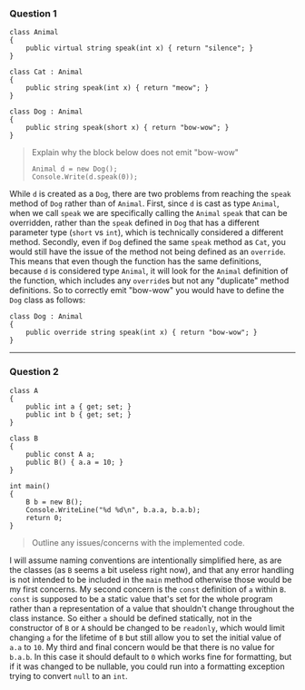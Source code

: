 ### Question 1

```
class Animal
{
	public virtual string speak(int x) { return "silence"; }
}

class Cat : Animal
{
	public string speak(int x) { return "meow"; }
}

class Dog : Animal
{
	public string speak(short x) { return "bow-wow"; }
}
```
> Explain why the block below does not emit "bow-wow"
> ```
> Animal d = new Dog();
> Console.Write(d.speak(0));
> ```

While `d` is created as a `Dog`, there are two problems from reaching the `speak` method of `Dog` rather than of `Animal`. First, since `d` is cast as type `Animal`, when we call `speak` we are specifically calling the `Animal` `speak` that can be overridden, rather than the `speak` defined in `Dog` that has a different parameter type (`short` vs `int`), which is technically considered a different method. Secondly, even if `Dog` defined the same `speak` method as `Cat`, you would still have the issue of the method not being defined as an `override`. This means that even though the function has the same definitions, because `d` is considered type `Animal`, it will look for the `Animal` definition of the function, which includes any `override`s but not any "duplicate" method definitions. So to correctly emit "bow-wow" you would have to define the `Dog` class as follows:
```
class Dog : Animal
{
	public override string speak(int x) { return "bow-wow"; }
}
```

---

### Question 2

```
class A
{
	public int a { get; set; }
	public int b { get; set; }
}

class B
{
	public const A a;
	public B() { a.a = 10; }
}

int main()
{
	B b = new B();
	Console.WriteLine("%d %d\n", b.a.a, b.a.b);
	return 0;
}
```
> Outline any issues/concerns with the implemented code.

I will assume naming conventions are intentionally simplified here, as are the classes (as `B` seems a bit useless right now), and that any error handling is not intended to be included in the `main` method otherwise those would be my first concerns. My second concern is the `const` definition of `a` within `B`. `const` is supposed to be a static value that's set for the whole program rather than a representation of a value that shouldn't change throughout the class instance. So either `a` should be defined statically, not in the constructor of `B` or `A` should be changed to be `readonly`, which would limit changing `a` for the lifetime of `B` but still allow you to set the initial value of `a.a` to `10`. My third and final concern would be that there is no value for `b.a.b`. In this case it should default to `0` which works fine for formatting, but if it was changed to be nullable, you could run into a formatting exception trying to convert `null` to an `int`.